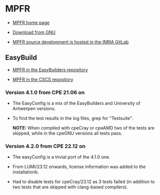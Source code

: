 # MPFR

  * [MPFR home page](https://www.mpfr.org/)

  * [Download from GNU](https://ftp.gnu.org/gnu/mpfr/)

  * [MPFR source development is hosted in the INRIA GitLab](https://gitlab.inria.fr/mpfr/mpfr)


## EasyBuild

  * [MPFR in the EasyBuilders repository](https://github.com/easybuilders/easybuild-easyconfigs/tree/develop/easybuild/easyconfigs/m/MPFR)

  * [MPFR in the CSCS repository](https://github.com/eth-cscs/production/tree/master/easybuild/easyconfigs/m/MPFR)

### Version 4.1.0 from CPE 21.06 on

  * The EasyConfig is a mix of the EasyBuilders and University of Antwerpen versions.

  * To find the test results in the log files, grep for "Testsuite".

    **NOTE:** When compiled with cpeCray or cpeAMD two of the tests are skipped, while
    in the cpeGNU versions all tests pass.

 
### Version 4.2.0 from CPE 22.12 on

  * The easyConfig is a trivial port of the 4.1.0 one.

  * From LUMI/23.12 onwards, license information was added to the installationb.

  * Had to disable tests for cpeCray/23.12 as 3 tests failed (in addition to two tests
    that are skipped with clang-based compilers).
